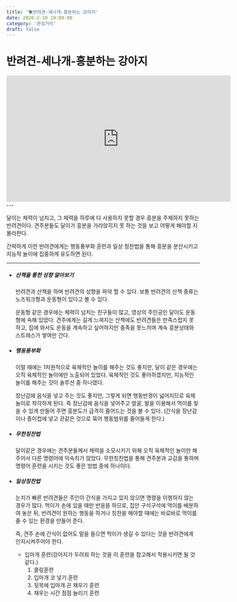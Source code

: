```yaml
---
title: '🐕반려견-세나개-흥분하는 강아지'
date: 2020-2-10 10:00:00
category: '관심거리'
draft: false
---
```


# 반려견-세나개-흥분하는 강아지

<iframe width="584" height="329" src="https://www.youtube.com/embed/00GnU2XoYGs" frameborder="0" allow="accelerometer; autoplay; encrypted-media; gyroscope; picture-in-picture" allowfullscreen></iframe>
---

달이는 체력이 넘치고, 그 체력을 하루에 다 사용하지 못할 경우 흥분을 주체하지 못하는 반려견이다. 견주분들도 달이가 흥분을 가라앉히지 못 하는 것을 보고 어떻게 해야할 지 몰라한다.

간략하게 이런 반려견에게는 행동풍부화 훈련과 일상 칭찬법을 통해 흥분을 분산시키고 지능적 놀이에 집중하게 유도하면 된다.

------

- ##### 산책을 통한 성향 알아보기

  반려견과 산책을 하며 반려견의 성향을 파악 할 수 있다. 보통 반려견의 산책 종류는 노즈워크형과 운동형이 있다고 볼 수 있다.

  운동형 같은 경우에는 체력이 넘치는 친구들이 많고, 영상의 주인공인 달이도 운동형에 속해 있었다. 견주에게는 길게 느껴지는 산책에도 반려견들은 만족스럽지 못 하고, 집에 와서도 운동을 계속하고 싶어하지만 충족을 못느끼며 계속 흥분상태와 스트레스가 쌓여만 간다.

- ##### 행동풍부화

  이럴 때에는 1차원적으로 육체적인 놀이를 해주는 것도 좋지만, 달이 같은 경우에는 오직 육체적인 놀이에만 노출되어 있었다. 육체적인 것도 좋아하겠지만, 지능적인 놀이를 해주는 것이 솔루션 중 하나였다.

  장난감에 음식을 넣고 주는 것도 좋지만, 그렇게 되면 행동반경이 넓어지므로 육체놀이로 착각하게 된다. 즉 장난감에 음식을 넣어주고 얼굴, 발을 이용해서 먹이를 찾을 수 있게 만들어 주면 흥분도가 급격히 줄어드는 것을 볼 수 있다. (간식을 장난감이나 종이컵에 넣고 끈같은 것으로 묶어 행동범위를 줄어들게 한다.)

- ##### 무한칭찬법

  달이같은 경우에는 견주분들께서 체력을 소모시키기 위해 오직 육체적인 놀이만 해주어서 다른 명령어에 익숙치가 않았다. 무한칭찬법을 통해 견주분과 교감을 통하며 명령어 훈련을 시키는 것도 좋은 방법 중에 하나이다.

- ##### 일상칭찬법

  눈치가 빠른 반려견들은 주인이 간식을 가지고 있지 않으면 명령을 이행하지 않는 경우가 많다. 먹이가 손에 있을 때만 반응을 하므로, 집안 구석구석에 먹이를 배분하여 놓은 뒤, 반려견이 원하는 행동을 하거나 칭찬을 해야할 때에는 바로바로 먹이를 줄 수 있는 환경을 만들어 준다.

  즉, 견주 손에 간식이 없어도 말을 들으면 먹이가 생길 수 있다는 것을 반려견에게 인지시켜주어야 한다.

  - 입마개 훈련(강아지가 두려워 하는 것을 이 훈련을 참고해서 적용시키면 될 것 같다.)
    1. 콜링훈련
    2. 입마개 코 넣기 훈련
    3. 뒷목에 입마개 끈 채우기 훈련
    4. 채우는 시간 점점 늘리기 훈련